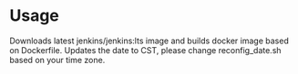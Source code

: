 # Usage

Downloads latest jenkins/jenkins:lts image and builds docker image based on Dockerfile.
Updates the date to CST, please change reconfig_date.sh based on your time zone.
